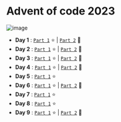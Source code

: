 # Advent of code 2023

![image](https://github.com/valentinefleith/advent-of-code-2023/assets/125041345/b5de1ec2-92da-4d22-9660-a242fcc0cc45)









- **Day 1** : [`Part 1`](/day-1/part1.py)  :star: | [`Part 2`](/day-1/part2.py) :star2:
- **Day 2** : [`Part 1`](/day-2/part1.py)  :star: | [`Part 2`](/day-2/part2.py) :star2:
- **Day 3** : [`Part 1`](/day-3/part1.py)  :star: | [`Part 2`](/day-3/part2.py) :star2:
- **Day 4** : [`Part 1`](/day-4/part1.py)  :star: | [`Part 2`](/day-4/part2.py) :star2:
- **Day 5** : [`Part 1`](/day-5/part1.py)  :star:
- **Day 6** : [`Part 1`](/day-6/part1.py)  :star: | [`Part 2`](/day-6/part2.py) :star2:
- **Day 7** : [`Part 1`](/day-7/part1.py)  :star:
- **Day 8** : [`Part 1`](/day-8/part1.py)  :star:
- **Day 9** : [`Part 1`](/day-9/part1.py)  :star: | [`Part 2`](/day-9/part2.py) :star2:
